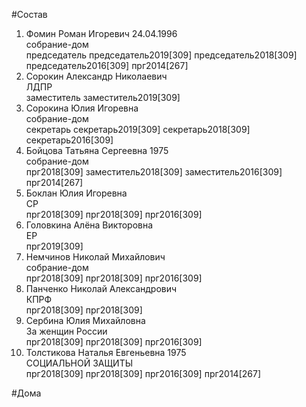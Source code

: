#Состав  
1. Фомин Роман Игоревич 24.04.1996  
    собрание-дом  
    председатель председатель2019[309] председатель2018[309] председатель2016[309] прг2014[267]  
2. Сорокин Александр Николаевич  
    ЛДПР  
    заместитель заместитель2019[309]  
3. Сорокина Юлия Игоревна  
    собрание-дом  
    секретарь секретарь2019[309] секретарь2018[309] секретарь2016[309]  
4. Бойцова Татьяна Сергеевна 1975  
    собрание-дом  
    прг2018[309] заместитель2018[309] заместитель2016[309] прг2014[267]  
5. Боклан Юлия Игоревна  
    СР  
    прг2018[309] прг2018[309] прг2016[309]  
6. Головкина Алёна Викторовна  
    ЕР  
    прг2019[309]  
7. Немчинов Николай Михайлович  
    собрание-дом  
    прг2018[309] прг2018[309] прг2016[309]  
8. Панченко Николай Александрович  
    КПРФ  
    прг2018[309] прг2018[309]  
9. Сербина Юлия Михайловна  
    За женщин России  
    прг2018[309] прг2018[309] прг2016[309]  
10. Толстикова Наталья Евгеньевна 1975  
    СОЦИАЛЬНОЙ ЗАЩИТЫ  
    прг2018[309] прг2018[309] прг2016[309] прг2014[267]  
  
#Дома  
  
